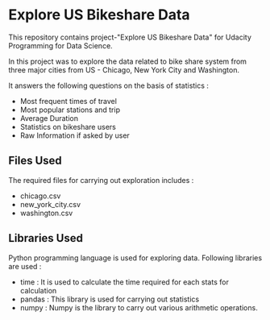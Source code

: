 # Explore US Bikeshare Data

This repository contains project-"Explore US Bikeshare Data" for Udacity Programming for Data Science.

In this project was to explore the data related to bike share system from three major cities from US - Chicago, New York City and Washington.

It answers the following questions on the basis of statistics :

* Most frequent times of travel
* Most popular stations and trip
* Average Duration
* Statistics on bikeshare users
* Raw Information if asked by user

## Files Used

The required files for carrying out exploration includes :

* chicago.csv
* new_york_city.csv
* washington.csv

## Libraries Used

Python programming language is used for exploring data. Following libraries are used :

* time : It is used to calculate the time required for each stats for calculation
* pandas : This library is used for carrying out statistics
* numpy : Numpy is the library to carry out various arithmetic operations.
